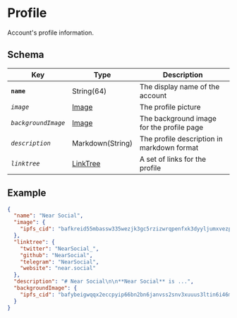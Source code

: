 # Profile

Account's profile information.

## Schema

| Key | Type | Description |
| --- | --- | --- |
| **`name`** | String(64) | The display name of the account |
| _`image`_ | [Image](../common/Image.md) | The profile picture |
| _`backgroundImage`_ | [Image](../common/Image.md) | The background image for the profile page |
| _`description`_ | Markdown(String) | The profile description in markdown format |
| _`linktree`_ | [LinkTree](./LinkTree.md) | A set of links for the profile |

## Example

```json
{
  "name": "Near Social",
  "image": {
    "ipfs_cid": "bafkreid55mbassw335wezjk3gc5rzizwrqpenfxk3dyyljumxvezplhjg4"
  },
  "linktree": {
    "twitter": "NearSocial_",
    "github": "NearSocial",
    "telegram": "NearSocial",
    "website": "near.social"
  },
  "description": "# Near Social\n\n**Near Social** is ...",
  "backgroundImage": {
    "ipfs_cid": "bafybeigwqqx2eccpyip66bn2bn6janvss2snv3xuuus3ltin6i46mfkyam"
  }
}
```

